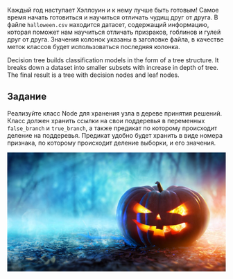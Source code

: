 Каждый год наступает Хэллоуин и к нему лучше быть готовым! Самое время начать готовиться и научиться отличать чудищ друг от друга.
В файле `halloween.csv` находится датасет, содержащий информацию, которая поможет нам научиться отличать призраков,
гоблинов и гулей друг от друга. Значения колонок указаны в заголовке файла, в качестве меток классов будет использоваться последняя колонка.

Decision tree builds classification models in the form of a tree structure.
It breaks down a dataset into smaller subsets with increase in depth of tree.
The final result is a tree with decision nodes and leaf nodes.

## Задание

Реализуйте класс Node для хранения узла в дереве принятия решений.
Класс должен хранить ссылки на свои поддеревья в переменных `false_branch` и `true_branch`,
а также предикат по которому происходит деление на поддеревья. Предикат удобно будет хранить в виде номера признака,
по которому происходит деление выборки, и его значения.

![Boo](boo.jpg)